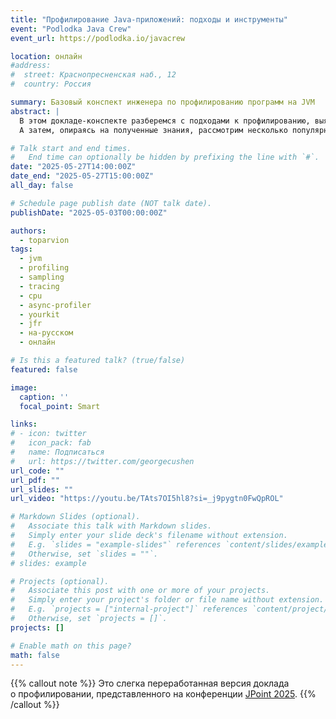```yaml
---
title: "Профилирование Java-приложений: подходы и инструменты"
event: "Podlodka Java Crew"
event_url: https://podlodka.io/javacrew

location: онлайн
#address:
#  street: Краснопресненская наб., 12
#  country: Россия

summary: Базовый конспект инженера по профилированию программ на JVM
abstract: |
  В этом докладе-конспекте разберемся с подходами к профилированию, выясним их слабые и сильные стороны, поймём области применения.
  А затем, опираясь на полученные знания, рассмотрим несколько популярных профайлеров, реализующих эти подходы и позволяющих анализировать производительность в самых разных ситуациях.

# Talk start and end times.
#   End time can optionally be hidden by prefixing the line with `#`.
date: "2025-05-27T14:00:00Z"
date_end: "2025-05-27T15:00:00Z"
all_day: false

# Schedule page publish date (NOT talk date).
publishDate: "2025-05-03T00:00:00Z"

authors:
  - toparvion
tags:
  - jvm
  - profiling
  - sampling
  - tracing
  - cpu
  - async-profiler
  - yourkit
  - jfr
  - на-русском
  - онлайн

# Is this a featured talk? (true/false)
featured: false

image:
  caption: ''
  focal_point: Smart

links:
# - icon: twitter
#   icon_pack: fab
#   name: Подписаться
#   url: https://twitter.com/georgecushen
url_code: ""
url_pdf: ""
url_slides: ""
url_video: "https://youtu.be/TAts7OI5hl8?si=_j9pygtn0FwQpROL"

# Markdown Slides (optional).
#   Associate this talk with Markdown slides.
#   Simply enter your slide deck's filename without extension.
#   E.g. `slides = "example-slides"` references `content/slides/example-slides.md`.
#   Otherwise, set `slides = ""`.
# slides: example

# Projects (optional).
#   Associate this post with one or more of your projects.
#   Simply enter your project's folder or file name without extension.
#   E.g. `projects = ["internal-project"]` references `content/project/deep-learning/index.md`.
#   Otherwise, set `projects = []`.
projects: []

# Enable math on this page?
math: false
---
```

{{% callout note %}}
Это слегка переработанная версия доклада о&nbsp;профилировании, представленного на&nbsp;конференции [JPoint&nbsp;2025](/event/2025/jpoint/).
{{% /callout %}}
